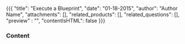 {{{
  "title": "Execute a Blueprint",
  "date": "01-18-2015",
  "author": "Author Name",
  "attachments": [],
  "related_products": [],
  "related_questions": [],
  "preview" : "",
  "contentIsHTML": false
}}}

### Content